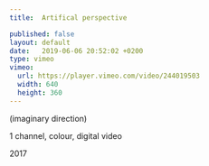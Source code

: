 ```yaml
---
title:  Artifical perspective

published: false
layout: default
date:   2019-06-06 20:52:02 +0200
type: vimeo
vimeo:
  url: https://player.vimeo.com/video/244019503
  width: 640
  height: 360
---
```


(imaginary direction)

1 channel, colour, digital video

2017
<!-- more -->